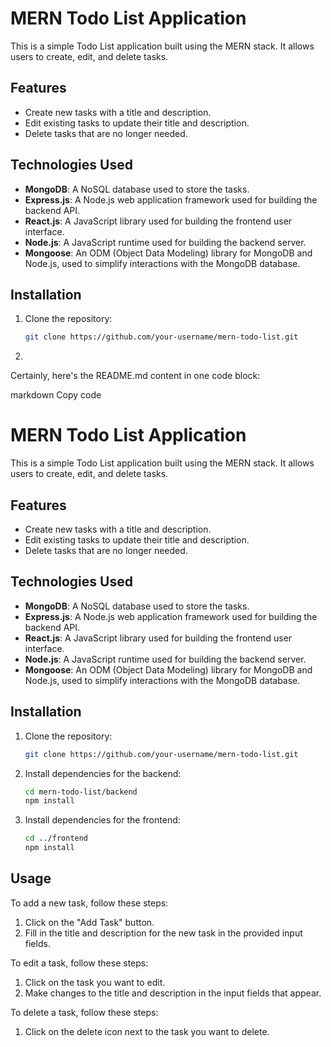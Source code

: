 # MERN Todo List Application

This is a simple Todo List application built using the MERN stack. It allows users to create, edit, and delete tasks.

## Features

- Create new tasks with a title and description.
- Edit existing tasks to update their title and description.
- Delete tasks that are no longer needed.

## Technologies Used

- **MongoDB**: A NoSQL database used to store the tasks.
- **Express.js**: A Node.js web application framework used for building the backend API.
- **React.js**: A JavaScript library used for building the frontend user interface.
- **Node.js**: A JavaScript runtime used for building the backend server.
- **Mongoose**: An ODM (Object Data Modeling) library for MongoDB and Node.js, used to simplify interactions with the MongoDB database.

## Installation

1. Clone the repository:

   ```bash
   git clone https://github.com/your-username/mern-todo-list.git
2.
Certainly, here's the README.md content in one code block:

markdown
Copy code
# MERN Todo List Application

This is a simple Todo List application built using the MERN stack. It allows users to create, edit, and delete tasks.

## Features

- Create new tasks with a title and description.
- Edit existing tasks to update their title and description.
- Delete tasks that are no longer needed.

## Technologies Used

- **MongoDB**: A NoSQL database used to store the tasks.
- **Express.js**: A Node.js web application framework used for building the backend API.
- **React.js**: A JavaScript library used for building the frontend user interface.
- **Node.js**: A JavaScript runtime used for building the backend server.
- **Mongoose**: An ODM (Object Data Modeling) library for MongoDB and Node.js, used to simplify interactions with the MongoDB database.

## Installation

1. Clone the repository:

   ```bash
   git clone https://github.com/your-username/mern-todo-list.git
   
2. Install dependencies for the backend:

   ```bash
   cd mern-todo-list/backend
   npm install

3. Install dependencies for the frontend:

   ```bash
   cd ../frontend
   npm install

## Usage

To add a new task, follow these steps:
1. Click on the "Add Task" button.
2. Fill in the title and description for the new task in the provided input fields.

To edit a task, follow these steps:
1. Click on the task you want to edit.
2. Make changes to the title and description in the input fields that appear.

To delete a task, follow these steps:
1. Click on the delete icon next to the task you want to delete.

